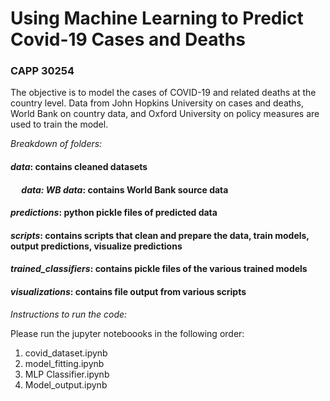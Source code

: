 # Using Machine Learning to Predict Covid-19 Cases and Deaths
### CAPP 30254

The objective is to model the cases of COVID-19 and related deaths at the country level. Data from John Hopkins University on cases and deaths, World Bank on country data, and Oxford University on policy measures are used to train the model.

_Breakdown of folders:_

#### *data*: contains cleaned datasets 
  
#### &emsp;  *data: WB data*: contains World Bank source data
  
#### *predictions*: python pickle files of predicted data

#### *scripts*: contains scripts that clean and prepare the data, train models, output predictions, visualize predictions

#### *trained_classifiers*: contains pickle files of the various trained models

#### *visualizations*: contains file output from various scripts 


_Instructions to run the code:_  

Please  run the jupyter noteboooks in the following order:  

1. covid_dataset.ipynb
2. model_fitting.ipynb
3. MLP Classifier.ipynb
4. Model_output.ipynb
